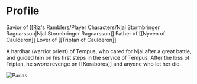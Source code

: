 # Profile
Savior of [[Riz's Ramblers/Player Characters/Njal Stormbringer Ragnarsson|Njal Stormbringer Ragnarsson]]
Father of [[Nyven of Caulderon]]
Lover of [[Triptan of Caulderon]]

A hardhar (warrior priest) of Tempus, who cared for Njal after a great battle, and guided him on his first steps in the service of Tempus. After the loss of Triptan, he swore revenge on [[Koraboros]] and anyone who let her die. 

![Parias](private/z_assets/NPCPortraits/Parias.jpg)